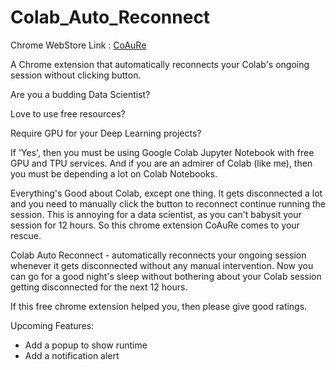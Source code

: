 # Colab_Auto_Reconnect

Chrome WebStore Link : [CoAuRe](https://chrome.google.com/webstore/detail/colab-auto-reconnect/nbcihfbfamjlfiopdcemmohoojdecjid)

A Chrome extension that automatically reconnects your Colab's ongoing session without clicking button.

Are you a budding Data Scientist? 

Love to use free resources? 

Require GPU for your Deep Learning projects? 

If 'Yes', then you must be using Google Colab Jupyter Notebook with free GPU and TPU services. And if you are an admirer of Colab (like me), then you must be depending a lot on Colab Notebooks. 

Everything's Good about Colab, except one thing. It gets disconnected a lot and you need to manually click the button to reconnect continue running the session. This is annoying for a data scientist, as you can't babysit your session for 12 hours. So this chrome extension CoAuRe comes to your rescue.

Colab Auto Reconnect - automatically reconnects your ongoing session whenever it gets disconnected without any manual intervention. Now you can go for a good night's sleep without bothering about your Colab session getting disconnected for the next 12 hours. 

If this free chrome extension helped you, then please give good ratings.

Upcoming Features:
* Add a popup to show runtime
* Add a notification alert
